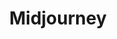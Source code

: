 ---
title: Midjourney
url: https://www.midjourney.com
description: 强大的 AI 图像生成工具，通过文本描述生成高质量图片
category: AI工具
tags: [AI绘画, 图像生成, 艺术创作, Discord]
icon: 🎨
---